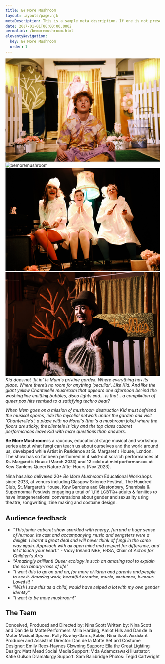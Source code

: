 ```yaml
---
title: Be More Mushroom
layout: layouts/page.njk
metaDescription: This is a sample meta description. If one is not present in your page/post's front matter, the default metadata.description will be used instead.
date: 2017-01-01T00:00:00.000Z
permalink: /bemoremushroom.html
eleventyNavigation:
  key: Be More Mushroom
  order: 1
---
```

![bemoremushroom](/static/img/mush1.jpg)
![bemoremushroom](/static/img/mush2.jpg)
![bemoremushroom](/static/img/mush3.jpg)
![bemoremushroom](/static/img/mush4.jpg)
*Kid does not 'fit in’ to Mum's pristine garden. Where everything has its place. Where there’s no room for anything 'peculiar'. Like Kid. And like the giant yellow Chanterelle mushroom that appears one afternoon behind the washing line emitting bubbles, disco lights and... is that... a compilation of queer pop hits remixed to a satisfying techno beat?*

*When Mum goes on a mission of mushroom destruction Kid must befriend the musical spores, ride the mycelial network under the garden and visit 'Chanterelle’s’: a place with no Morel's (that's a mushroom joke) where the floors are sticky, the clientele is icky and the top class cabaret performances leave Kid with more questions than answers.*

**Be More Mushroom** is a raucous, educational stage musical and workshop series about what fungi can teach us about ourselves and the world around us, developed while Artist in Residence at St. Margaret's House, London. The show has so far been performed in 4 sold-out scratch performances at St. Margaret’s House (March 2023) and 12 sold out mini performances at Kew Gardens Queer Nature After Hours (Nov 2023).

Nina has also delivered 20+ *Be More Mushroom* Educational Workshops since 2023, at venues including Glasgow Science Festival, The Hundred Club, St. Margaret’s House, Kew Gardens and Glastonbury, Shambala & Supernormal Festivals engaging a total of 1,116 LGBTQ+ adults & families to have intergenerational conversations about gender and sexuality using theatre, songwriting, zine making and costume design.

## Audience feedback
- *“This junior cabaret show sparkled with energy, fun and a huge sense of humour. Its cast and accompanying music and songsters were a delight. I learnt a great deal and will never think of fungi in the same way again. Approach with an open mind and respect for difference, and let it touch your heart.”* - Vicky Ireland MBE, FRSA, Chair of *Action for Children's Arts*
- *"Amazingly brilliant! Queer ecology is such an amazing tool to explain the non binary-ness of life"*
- *"I want this to go on and on, for more children and parents and people to see it. Amazing work, beautiful creation, music, costumes, humour. Loved it! "*
- *"Wish I saw this as a child, would have helped a lot with my own gender identity"*
- *"I want to be more mushroom!"*

## The Team
Conceived, Produced and Directed by: Nina Scott
Written by: Nina Scott and Dan de la Motte
Performers: Milla Harding, Amiot Hills and Dan de la Motte
Musical Spores: Polly Rowley-Sams, Rubie, Nina Scott
Assistant Producer and Assistant Director: Dan de la Motte
Set and Costume Designer: Emily Rees-Haynes
Clowning Support: Ella the Great
Lighting Design: Matt Mead
Social Media Support: Vida Adamczewski
Illustrator: Katie Gulson
Dramaturgy Support: Sam Bainbridge
Photos: Tegid Cartwright
